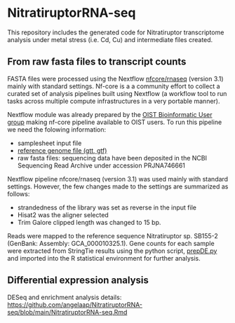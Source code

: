 # NitratiruptorRNA-seq
This repository includes the generated code for Nitratiruptor transcriptome analysis under metal stress (i.e. Cd, Cu) and intermediate files created. 

## From raw fasta files to transcript counts

FASTA files were processed using the Nextflow [nfcore/rnaseq](https://nf-co.re/rnaseq#introduction) (version 3.1) mainly with standard settings. Nf-core is a a community effort to collect a curated set of analysis pipelines built using Nextflow (a workflow tool to run tasks across multiple compute infrastructures in a very portable manner).

Nextflow module was already prepared by the [OIST Bioinformatic User group](https://github.com/oist/BioinfoUgrp) making nf-core pipeline available to OIST users.
To run this pipeline we need the folowing information: 

* samplesheet input file 
* [reference genome file (gtt, gtf)](https://ftp.ncbi.nlm.nih.gov/genomes/all/GCA/000/010/325/GCA_000010325.1_ASM1032v1/)
* raw fasta files: sequencing data have been deposited in the NCBI Sequencing Read Archive under accession PRJNA746661

Nextflow pipeline nfcore/rnaseq (version 3.1) was used mainly with standard settings. However, the few changes made to the settings are summarized as follows: 
* strandedness of the library was set as reverse in the input file 
* Hisat2 was the aligner selected
* Trim Galore clipped length was changed to 15 bp. 

Reads were mapped to the reference sequence Nitratiruptor sp. SB155-2 (GenBank: Assembly: GCA_000010325.1). Gene counts for each sample were extracted from StringTie results using the python script, [prepDE.py](https://linuxtut.com/en/27db85f39f3ae385f451/) and imported into the R statistical environment for further analysis.


## Differential expression analysis

DESeq and enrichment analysis details: https://github.com/angelaap/NitratiruptorRNA-seq/blob/main/NitratiruptorRNA-seq.Rmd

